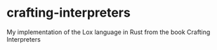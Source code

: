 # crafting-interpreters
My implementation of the Lox language in Rust from the book Crafting Interpreters
